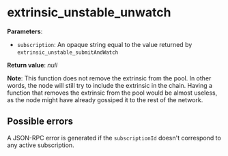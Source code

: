 # extrinsic_unstable_unwatch

**Parameters**:

- `subscription`: An opaque string equal to the value returned by `extrinsic_unstable_submitAndWatch`

**Return value**: *null*

**Note**: This function does not remove the extrinsic from the pool. In other words, the node will still try to include the extrinsic in the chain. Having a function that removes the extrinsic from the pool would be almost useless, as the node might have already gossiped it to the rest of the network.

## Possible errors

A JSON-RPC error is generated if the `subscriptionId` doesn't correspond to any active subscription.
